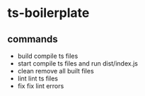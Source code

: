 # ts-boilerplate
## commands
- build
compile ts files
- start
compile ts files and run dist/index.js
- clean
remove all built files
- lint
lint ts files
- fix
fix lint errors